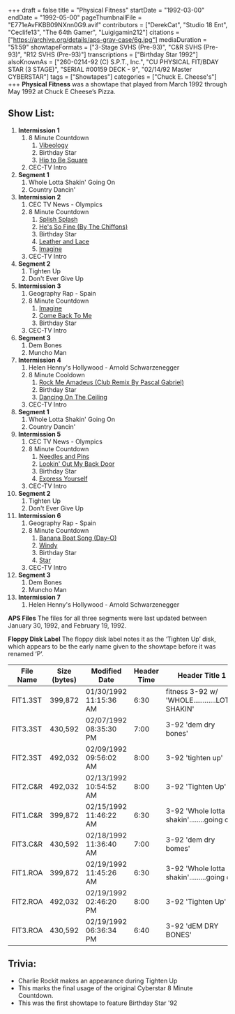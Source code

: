 +++
draft = false
title = "Physical Fitness"
startDate = "1992-03-00"
endDate = "1992-05-00"
pageThumbnailFile = "E771eAvFKBB09NXnn0G9.avif"
contributors = ["DerekCat", "Studio 18 Ent", "Ceclife13", "The 64th Gamer", "Luigigamin212"]
citations = ["https://archive.org/details/aps-gray-case/6g.jpg"]
mediaDuration = "51:59"
showtapeFormats = ["3-Stage SVHS (Pre-93)", "C&R SVHS (Pre-93)", "R12 SVHS (Pre-93)"]
transcriptions = ["Birthday Star 1992"]
alsoKnownAs = ["260-0214-92 (C) S.P.T., Inc.", "CU PHYSICAL FIT/BDAY STAR (3 STAGE)", "SERIAL #00159 DECK - 9", "02/14/92 Master CYBERSTAR"]
tags = ["Showtapes"]
categories = ["Chuck E. Cheese's"]
+++
**Physical Fitness** was a showtape that played from March 1992 through May 1992 at Chuck E Cheese’s Pizza.

## Show List:

1. **Intermission 1**
   1. 8 Minute Countdown
      1. [Vibeology](https://en.wikipedia.org/wiki/Vibeology)
      2. Birthday Star
      3. [Hip to Be Square](https://en.wikipedia.org/wiki/Hip_to_Be_Square)
   2. CEC-TV Intro
2. **Segment 1**
   1. Whole Lotta Shakin' Going On
   2. Country Dancin'
3. **Intermission 2**
   1. CEC TV News - Olympics
   2. 8 Minute Countdown
      1. [Splish Splash](https://en.wikipedia.org/wiki/Splish_Splash_(song))
      2. [He's So Fine (By The Chiffons)](https://en.wikipedia.org/wiki/He%27s_So_Fine)
      3. Birthday Star
      4. [Leather and Lace](https://en.wikipedia.org/wiki/Leather_and_Lace_(song))
      5. [Imagine](https://en.wikipedia.org/wiki/Imagine_(John_Lennon_song))
   3. CEC-TV Intro
4. **Segment 2**
   1. Tighten Up
   2. Don't Ever Give Up
5. **Intermission 3**
   1. Geography Rap - Spain
   2. 8 Minute Countdown
      1. [Imagine](https://en.wikipedia.org/wiki/Imagine_(John_Lennon_song))
      2. [Come Back To Me](https://en.wikipedia.org/wiki/Come_Back_to_Me_(Janet_Jackson_song))
      3. Birthday Star
   3. CEC-TV Intro
6. **Segment 3**
   1. Dem Bones
   2. Muncho Man
7. **Intermission 4**
   1. Helen Henny's Hollywood - Arnold Schwarzenegger
   2. 8 Minute Cooldown
      1. [Rock Me Amadeus (Club Remix By Pascal Gabriel)](https://en.wikipedia.org/wiki/Rock_Me_Amadeus)
      2. Birthday Star
      3. [Dancing On The Ceiling](https://en.wikipedia.org/wiki/Dancing_on_the_Ceiling)
   3. CEC-TV Intro
8. **Segment 1**
   1. Whole Lotta Shakin' Going On
   2. Country Dancin'
9. **Intermission 5**
   1. CEC TV News - Olympics
   2. 8 Minute Countdown
      1. [Needles and Pins](https://en.wikipedia.org/wiki/Meet_The_Searchers)
      2. [Lookin' Out My Back Door](https://en.wikipedia.org/wiki/Lookin%27_out_My_Back_Door)
      3. Birthday Star
      4. [Express Yourself](https://en.wikipedia.org/wiki/Express_Yourself_(Madonna_song))
   3. CEC-TV Intro
10. **Segment 2**
    1. Tighten Up
    2. Don't Ever Give Up
11. **Intermission 6**
    1. Geography Rap - Spain
    2. 8 Minute Countdown
       1. [Banana Boat Song (Day-O)](https://en.wikipedia.org/wiki/Calypso_(album))
       2. [Windy](https://en.wikipedia.org/wiki/Windy_(The_Association_song))
       3. Birthday Star
       4. [Star](https://en.wikipedia.org/wiki/Star_(Erasure_song))
    3. CEC-TV Intro
12. **Segment 3**
    1. Dem Bones
    2. Muncho Man
13. **Intermission 7**
    1. Helen Henny's Hollywood - Arnold Schwarzenegger

**APS Files**
The files for all three segments were last updated between January 30, 1992, and February 19, 1992.

**Floppy Disk Label**
The floppy disk label notes it as the ‘Tighten Up’ disk, which appears to be the early name given to the showtape before it was renamed ‘P’.

| File Name | Size (bytes) | Modified Date          | Header Time | Header Title 1                                  | Header Title 2                                |
| --------- | ------------ | ---------------------- | ----------- | ----------------------------------------------- | --------------------------------------------- |
| FIT1.3ST  | 399,872      | 01/30/1992 11:15:36 AM | 6:30        | fitness 3-92 w/ 'WHOLE............LOTTA SHAKIN' | 'CNTRY DNCNG/SHAPE'                           |
| FIT3.3ST  | 430,592      | 02/07/1992 08:35:30 PM | 7:00        | 3-92 'dem dry bones'                            | &............'muncho man (macho man)'         |
| FIT2.3ST  | 492,032      | 02/09/1992 09:56:02 AM | 8:00        | 3-92 'tighten up'                               | &'Don't.........ever give up on your dreams'  |
| FIT2.C&R  | 492,032      | 02/13/1992 10:54:52 AM | 8:00        | 3-92 'Tighten Up'                               | &' Don't.........ever give up on your dreams' |
| FIT1.C&R  | 399,872      | 02/15/1992 11:46:22 AM | 6:30        | 3-92 'Whole lotta shakin'........going on'      | &'country dancing'                            |
| FIT3.C&R  | 430,592      | 02/18/1992 11:36:40 AM | 7:00        | 3-92 'dem dry bomes'                            | &..........."Muncho Man (macho man)'          |
| FIT1.ROA  | 399,872      | 02/19/1992 11:45:26 AM | 6:30        | 3-92 'Whole lotta shakin'.........going on'     | &'country dancin'                             |
| FIT2.ROA  | 492,032      | 02/19/1992 02:46:20 PM | 8:00        | 3-92 'Tighten Up'                               | & 'Don't.........ever give up on your dreams' |
| FIT3.ROA  | 430,592      | 02/19/1992 06:36:34 PM | 6:40        | 3-92 'dEM DRY BONES'                            | &...........'MUNCHO MAN (MACHO MAN)'          |

## Trivia:

* Charlie Rockit makes an appearance during Tighten Up
* This marks the final usage of the original Cyberstar 8 Minute Countdown.
* This was the first showtape to feature Birthday Star '92
